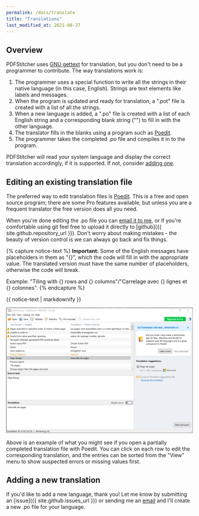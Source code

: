 ```yaml
---
permalink: /docs/translate
title: "Translations"
last_modified_at: 2021-08-27
---
```


## Overview
PDFStitcher uses [GNU gettext](https://docs.python.org/3/library/gettext.html) for translation, but you don't need to be a programmer to contribute. The way translations work is:

1. The programmer uses a special function to write all the strings in their native language (in this case, English). Strings are text elements like labels and messages.
2. When the program is updated and ready for translation, a ".pot" file is created with a list of all the strings.
3. When a new language is added, a ".po" file is created with a list of each English string and a corresponding blank string ("") to fill in with the other language.
4. The translator fills in the blanks using a program such as [Poedit](https://poedit.net).
5. The programmer takes the completed .po file and compiles it in to the program.

PDFStitcher will read your system language and display the correct translation accordingly, if it is supported. If not, consider [adding one](#adding-a-new-translation).

## Editing an existing translation file
The preferred way to edit translation files is [Poedit](https://poedit.net). This is a free and open source program; there are some Pro features available, but unless you are a frequent translator the free version does all you need.

When you're done editing the .po file you can [email it to me](mailto:c.f.curtis@gmail.com), or if you're comfortable using git feel free to upload it directly to [github]({{ site.github.repository_url }}). Don't worry about making mistakes - the beauty of version control is we can always go back and fix things.

{% capture notice-text %}
**Important:** Some of the English messages have placeholders in them as "{}", which the code will fill in with the appropriate value. The translated version must have the same number of placeholders, otherwise the code will break.

Example: "Tiling with {} rows and {} columns"/"Carrelage avec {} lignes et {} colonnes". 
{% endcapture %}

<div class="notice--info">
  {{ notice-text | markdownify }}
</div>

![poedit screenshot](/assets/images/09-translate-img1.png)

Above is an example of what you might see if you open a partially completed translation file with Poedit. You can click on each row to edit the corresponding translation, and the entries can be sorted from the "View" menu to show suspected errors or missing values first.

## Adding a new translation
If you'd like to add a new language, thank you! Let me know by submitting an [issue]({{ site.github.issues_url }}) or sending me an [email](mailto:c.f.curtis@gmail.com) and I'll create a new .po file for your language.